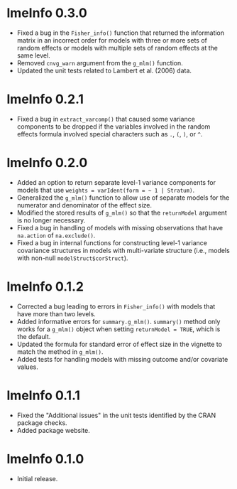 # lmeInfo 0.3.0

* Fixed a bug in the `Fisher_info()` function that returned the information matrix in an incorrect order for models with three or more sets of random effects or models with multiple sets of random effects at the same level.
* Removed `cnvg_warn` argument from the `g_mlm()` function.
* Updated the unit tests related to Lambert et al. (2006) data.

# lmeInfo 0.2.1

* Fixed a bug in `extract_varcomp()` that caused some variance components to be dropped if the variables involved in the random effects formula involved special characters such as `.`, `(`, `)`, or `^`.

# lmeInfo 0.2.0

* Added an option to return separate level-1 variance components for models that use `weights = varIdent(form = ~ 1 | Stratum)`.
* Generalized the `g_mlm()` function to allow use of separate models for the numerator and denominator of the effect size.
* Modified the stored results of `g_mlm()` so that the `returnModel` argument is no longer necessary.
* Fixed a bug in handling of models with missing observations that have `na.action` of `na.exclude()`.
* Fixed a bug in internal functions for constructing level-1 variance covariance structures in models with multi-variate structure (i.e., models with non-null `modelStruct$corStruct`).

# lmeInfo 0.1.2

* Corrected a bug leading to errors in `Fisher_info()` with models that have more than two levels.
* Added informative errors for `summary.g_mlm()`. `summary()` method only works for a `g_mlm()` object when setting `returnModel = TRUE`, which is the default.
* Updated the formula for standard error of effect size in the vignette to match the method in `g_mlm()`.
* Added tests for handling models with missing outcome and/or covariate values.

# lmeInfo 0.1.1

* Fixed the "Additional issues" in the unit tests identified by the CRAN package checks. 
* Added package website.

# lmeInfo 0.1.0

* Initial release.
